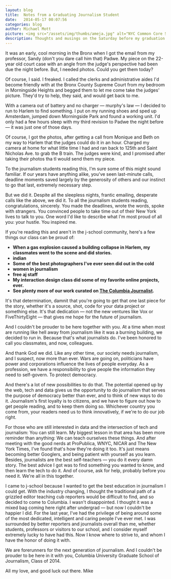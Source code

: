 ```yaml
---
layout: blog
title:  Notes from a Graduating Journalism Student
date:   2014-05-17 00:07:56
categories: blog
author: Michael Mott
picture: <img src="/assets/img/thumbs/ameja.jpg" alt="NYC Common Core Scores" width="500">
description: Thoughts and musings on the Saturday before my graduation from Columbia's School of Journalism. Warning — Sap ahead.
---
```


It was an early, cool morning in the Bronx when I got the email from my professor, Sandy (don't you dare call him that) Padwe. My piece on the 22-year old court case with an angle from the judge's perspective had been due the night before. But, I needed photos. Could you get them today?

Of course, I said. I freaked. I called the clerks and administrative aides I'd become friendly with at the Bronx County Supreme Court from my bedroom in Morningside Heights and begged them to let me come take the judges' picture. They'd try to help, they said, and would get back to me.

With a camera out of battery and no charger — murphy's law — I decided to run to Harlem to find something. I put on my running shoes and sped up Amsterdam, jumped down Morningside Park and found a working unit. I'd only had a few hours sleep with my third revision to Padwe the night before — it was just one of those days.

Of course, I got the photos, after getting a call from Monique and Beth on my way to Harlem that the judges could do it in an hour. Charged my camera at home for what little time I had and ran back to 125th and Saint Nicholas Ave. to grab the B train. The judges were kind, and I promised after taking their photos tha tI would send them my piece.

To the journalism students reading this, I'm sure some of this might sound familiar. If our years have anything alike, you've seen last-minute calls, deadline moments saved largely by the generosity of others and our instinct to go that last, extremely necessary step.

But we did it. Despite all the sleepless nights, frantic emailing, desperate calls like the above, we did it. To all the journalism students reading, congratulations, sincerely. You made the deadlines, wrote the words, spoke with strangers. You convinced people to take time out of their New York lives to talk to you. One word I'd like to describe what I'm most proud of all you: your hustle. You inspired me.

If you're reading this and aren't in the j-school community, here's a few things our class can be proud of: 

<strong>
<ul>
	<li>When a gas explosion caused a building collapse in Harlem, my classmates went to the scene and did stories.</li>
	<li>indian</li>
	<li>Some of the best photographers I've ever seen did out in the cold</li>
	<li>women in journalism</li>
	<li>free aj staff</li>
	<li>My interaction design class did some of my favorite online projects, ever.</li>
	<li>See plenty more of our work curated on <a href="http://www.columbiajournalist.org/">The Columbia Journalist</a>.</li>
</ul>
</strong>

It's that determination, damnit that you're going to get that one last piece for the story, whether it's a source, shot, code for your data project or something else. It's that dedication — not the new ventures like Vox or FiveThirtyEight — that gives me hope for the future of journalism.

And I couldn't be prouder to be here together with you. At a time when most are running like hell away from journalism like it was a burning building, we decided to run in. Because that's what journalists do. I've been honored to call you classmates, and now, colleagues.

And thank God we did. Like any other time, our society needs journalism, and I suspect, now more than ever. Wars are going on, politicians have power and corporations influence the lives of people everyday. As a profession, we have a responsibility to give people the information they need to self-govern. To protect democracy. 

And there's a lot of new possibilities to do that. The potential opened up by the web, tech and data gives us the opportunity to do journalism that serves the purpose of democracy better than ever, and to think of new ways to do it. Journalism's first loyalty is to citizens, and we have to figure out how to get people reading, and to keep them doing so. Whichever country you come from, your readers need us to think innovatively, if we're to do our job right.

For those who are still interested in data and the intersection of tech and journalism: You can still learn. My biggest lesson in that area has been more reminder than anything: We can teach ourselves these things. And after meeting with the good nerds at ProPublica, WNYC, NICAR and The New York Times, I've found that's how they're doing it too. It's just means becoming better Googlers, and being patient with yourself as you learn. Besides, journalists are the best self-teachers — you do it every damn story. The best advice I got was to find something you wanted to know, and then learn the tech to do it. And of course, ask for help, probably before you need it. We're all in this together.

I came to j-school because I wanted to get the best education in journalism I could get. With the industry changing, I thought the traditional path of a grizzled editor teaching cub reporters would be difficult to find, and so decided to come to Columbia. I wasn't disappointed. I thought it was a mixed bag coming here right after undergrad — but now I couldn't be happier I did. For the last year, I've had the privilege of being around some of the most dedicated, intelligent and caring people I've ever met. I was surrounded by better reporters and journalists overall than me, whether students, professors or visitors to our school, and I consider myself extremely lucky to have had this. Now I know where to strive to, and whom I have the honor of doing it with.

We are forerunners for the next generation of journalism. And I couldn't be prouder to be here in it with you, Columbia University Graduate School of Journalism, Class of 2014.

All my love, and good luck out there.
Mike